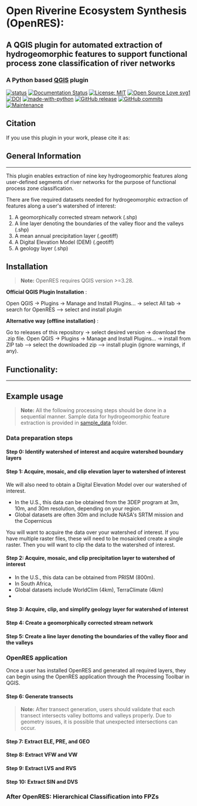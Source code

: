 # Open Riverine Ecosystem Synthesis (OpenRES): 
## A QGIS plugin for automated extraction of hydrogeomorphic features to support functional process zone classification of river networks

### A Python based [QGIS](https://qgis.org/en/site/index.html) plugin 
[![status]()]()
[![Documentation Status]()]()
[![License: MIT](https://img.shields.io/badge/License-MIT-green.svg)]([https://opensource.org/licenses/gpl-license](https://opensource.org/license/mit))
[![Open Source Love svg1](https://badges.frapsoft.com/os/v1/open-source.svg?v=103)](https://github.com/ellerbrock/open-source-badges/)
[![DOI]()]()
[![made-with-python](https://img.shields.io/badge/Made%20with-Python-ffd040.svg)](https://www.python.org/)
[![GitHub release]()]()
[![GitHub commits](https://img.shields.io/github/commits-since/jollygoodjacob/OpenRES)](https://GitHub.com/jollygoodjacob/OpenRES/commit/)
[![Maintenance](https://img.shields.io/badge/Maintained%3F-yes-green.svg)](https://GitHub.com/jollygoodjacob/OpenRES/graphs/commit-activity)

## Citation
If you use this plugin in your work, please cite it as:

## General Information
-------------------
This plugin enables extraction of nine key hydrogeomorphic features along user-defined segments of river networks for the purpose of functional process zone classification. 

There are five required datasets needed for hydrogeomorphic extraction of features along a user's watershed of interest:

1. A geomorphically corrected stream network (.shp)  
2. A line layer denoting the boundaries of the valley floor and the valleys (.shp)  
3. A mean annual precipitation layer (.geotiff)  
4. A Digital Elevation Model (DEM) (.geotiff)  
5. A geology layer (.shp) 

## Installation
> **__Note:__** OpenRES requires QGIS version >=3.28.

**Official QGIS Plugin Installation** :

Open QGIS -> Plugins -> Manage and Install Plugins... -> select All tab -> search for OpenRES --> select and install plugin

**Alternative way (offline installation)** :

Go to releases of this repository -> select desired version -> download the .zip file.
Open QGIS -> Plugins -> Manage and Install Plugins... -> install from ZIP tab --> select the downloaded zip --> install plugin (ignore warnings, if any).

## Functionality:
-----------------------------


## Example usage
> **__Note:__** All the following processing steps should be done in a sequential manner. Sample data for hydrogeomorphic feature extraction is provided in [sample_data](/sample_data/) folder.

### Data preparation steps

#### Step 0: Identify watershed of interest and acquire watershed boundary layers

#### Step 1: Acquire, mosaic, and clip elevation layer to watershed of interest
We will also need to obtain a Digital Elevation Model over our watershed of interest.

- In the U.S., this data can be obtained from the 3DEP program at 3m, 10m, and 30m resolution, depending on your region.
- Global datasets are often 30m and include NASA's SRTM mission and the Copernicus

You will want to acquire the data over your watershed of interest. If you have multiple raster files, these will need to be mosaicked create a single raster. Then you will want to clip the data to
the watershed of interest.

#### Step 2: Acquire, mosaic, and clip precipitation layer to watershed of interest

- In the U.S., this data can be obtained from PRISM (800m).
- In South Africa, 
- Global datasets include WorldClim (4km), TerraClimate (4km)
- 
#### Step 3: Acquire, clip, and simplify geology layer for watershed of interest

#### Step 4: Create a geomorphically corrected stream network

#### Step 5: Create a line layer denoting the boundaries of the valley floor and the valleys

### OpenRES application

Once a user has installed OpenRES and generated all required layers, they can begin using the OpenRES application through the Processing Toolbar in QGIS.

#### Step 6: Generate transects

> **__Note:__** After transect generation, users should validate that each transect intersects valley bottoms and valleys properly. Due to geometry issues, it is possible that unexpected intersections can occur.

#### Step 7: Extract ELE, PRE, and GEO

#### Step 8: Extract VFW and VW

#### Step 9: Extract LVS and RVS

#### Step 10: Extract SIN and DVS

### After OpenRES: Hierarchical Classification into FPZs


